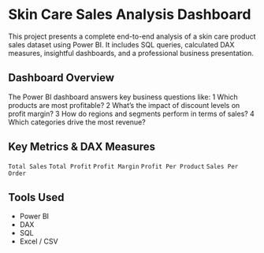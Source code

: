 #  Skin Care Sales Analysis Dashboard

This project presents a complete end-to-end analysis of a skin care product sales dataset using Power BI. It includes SQL queries, calculated DAX measures, insightful dashboards, and a professional business presentation.

##  Dashboard Overview

The Power BI dashboard answers key business questions like:
1 Which products are most profitable?
2 What’s the impact of discount levels on profit margin?
3 How do regions and segments perform in terms of sales?
4 Which categories drive the most revenue?


##  Key Metrics & DAX Measures
 `Total Sales`
 `Total Profit`
 `Profit Margin`
 `Profit Per Product`
 `Sales Per Order`

##  Tools Used
* Power BI
* DAX
* SQL
* Excel / CSV
